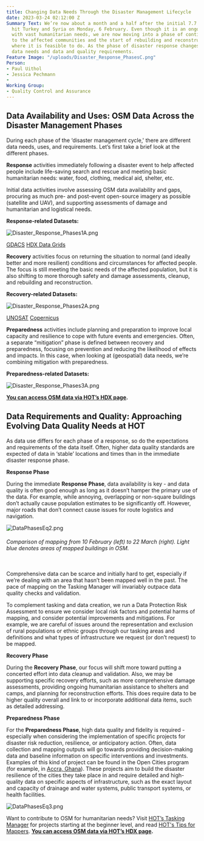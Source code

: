 ```yaml
---
title: Changing Data Needs Through the Disaster Management Lifecycle
date: 2023-03-24 02:12:00 Z
Summary Text: We’re now about a month and a half after the initial 7.7 magnitude earthquake
  hit Turkey and Syria on Monday, 6 February. Even though it is an ongoing emergency
  with vast humanitarian needs, we are now moving into a phase of continuing support
  to the affected communities and the start of rebuilding and reconstruction efforts
  where it is feasible to do. As the phase of disaster response changes, so do the
  data needs and data and quality requirements.
Feature Image: "/uploads/Disaster_Response_PhasesC.png"
Person:
- Paul Uithol
- Jessica Pechmann
- 
Working Group:
- Quality Control and Assurance
---
```


## Data Availability and Uses: OSM Data Across the Disaster Management Phases

During each phase of the ‘disaster management cycle,' there are different data needs, uses, and requirements. Let’s first take a brief look at the different phases.

**Response** activities immediately following a disaster event to help affected people include life-saving search and rescue and meeting basic humanitarian needs: water, food, clothing, medical aid, shelter, etc. 

Initial data activities involve assessing OSM data availability and gaps, procuring as much pre- and post-event open-source imagery as possible (satellite and UAV), and supporting assessments of damage and humanitarian and logistical needs.

**Response-related Datasets:**

![Disaster_Response_Phases1A.png](/uploads/Disaster_Response_Phases1A.png)

[GDACS](https://www.gdacs.org/)
[HDX Data Grids ](https://data.humdata.org/dashboards/overview-of-data-grids)

**Recovery** activities focus on returning the situation to normal (and ideally better and more resilient) conditions and circumstances for affected people. The focus is still meeting the basic needs of the affected population, but it is also shifting to more thorough safety and damage assessments, cleanup, and rebuilding and reconstruction.

**Recovery-related Datasets:**

![Disaster_Response_Phases2A.png](/uploads/Disaster_Response_Phases2A.png)

[UNOSAT](https://unosat.org/products/)
[Copernicus](https://emergency.copernicus.eu/mapping/copernicus-emergency-management-service#zoom=3&lat=0.62225&lon=-2.25351&layers=0BT00)

**Preparedness** activities include planning and preparation to improve local capacity and resilience to cope with future events and emergencies. Often, a separate “mitigation” phase is defined between recovery and preparedness, focusing on prevention and reducing the likelihood of effects and impacts. In this case, when looking at (geospatial) data needs, we’re combining mitigation with preparedness.

**Preparedness-related Datasets:**

![Disaster_Response_Phases3A.png](/uploads/Disaster_Response_Phases3A.png)

**[You can access OSM data via HOT’s HDX page](https://data.humdata.org/organization/hot.).** 

## Data Requirements and Quality: Approaching Evolving Data Quality Needs at HOT

As data use differs for each phase of a response, so do the expectations and requirements of the data itself. Often, higher data quality standards are expected of data in ‘stable’ locations and times than in the immediate disaster response phase.

**Response Phase**

During the immediate **Response Phase**, data availability is key - and data quality is often good enough as long as it doesn’t hamper the primary use of the data. For example, while annoying, overlapping or non-square buildings don’t actually cause population estimates to be significantly off. However, major roads that don’t connect cause issues for route logistics and navigation. 

![DataPhasesEq2.png](/uploads/DataPhasesEq2.png)
<figcaption align = "left"><h6>Comparison of mapping from 10 February (left) to 22 March (right). Light blue denotes areas of mapped buildings in OSM.</h6></figcaption>
<br>
Comprehensive data can be scarce and initially hard to get, especially if we’re dealing with an area that hasn’t been mapped well in the past. The pace of mapping on the Tasking Manager will invariably outpace data quality checks and validation.

To complement tasking and data creation, we run a Data Protection Risk Assessment to ensure we consider local risk factors and potential harms of mapping, and consider potential improvements and mitigations. For example, we are careful of issues around the representation and exclusion of rural populations or ethnic groups through our tasking areas and definitions and what types of infrastructure we request (or don’t request) to be mapped.

**Recovery Phase**

During the **Recovery Phase**, our focus will shift more toward putting a concerted effort into data cleanup and validation. Also, we may be supporting specific recovery efforts, such as more comprehensive damage assessments, providing ongoing humanitarian assistance to shelters and camps, and planning for reconstruction efforts. This does require data to be higher quality overall and link to or incorporate additional data items, such as detailed addressing.

**Preparedness Phase**

For the **Preparedness Phase**, high data quality and fidelity is required - especially when considering the implementation of specific projects for disaster risk reduction, resilience, or anticipatory action. Often, data collection and mapping outputs will go towards providing decision-making data and baseline information on specific interventions and investments. Examples of this kind of project can be found in the Open Cities program (for example, in [Accra, Ghana](https://www.hotosm.org/projects/open-cities-africa-accra-city-project-ghana/)). These projects aim to build the disaster resilience of the cities they take place in and require detailed and high-quality data on specific aspects of infrastructure, such as the exact layout and capacity of drainage and water systems, public transport systems, or health facilities.

![DataPhasesEq3.png](/uploads/DataPhasesEq3.png)

Want to contribute to OSM for humanitarian needs? Visit [HOT’s Tasking Manager](https://tasks.hotosm.org/explore) for projects starting at the beginner level, and read [HOT's Tips for Mappers](https://www.hotosm.org/updates/tips-for-mappers-from-the-hot-data-team/). 
**[You can access OSM data via HOT’s HDX page](https://data.humdata.org/organization/hot.).** 
